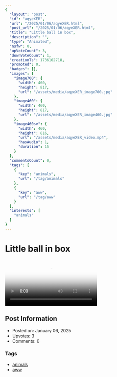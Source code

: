 ```yaml
---
{
  "layout": "post",
  "id": "aqyeXER",
  "url": "/2025/01/06/aqyeXER.html",
  "post_url": "/2025/01/06/aqyeXER.html",
  "title": "Little ball in box",
  "description": "",
  "type": "Animated",
  "nsfw": 0,
  "upVoteCount": 3,
  "downVoteCount": 1,
  "creationTs": 1736162718,
  "promoted": 0,
  "badges": [],
  "images": {
    "image700": {
      "width": 460,
      "height": 817,
      "url": "/assets/media/aqyeXER_image700.jpg"
    },
    "image460": {
      "width": 460,
      "height": 817,
      "url": "/assets/media/aqyeXER_image460.jpg"
    },
    "image460sv": {
      "width": 460,
      "height": 816,
      "url": "/assets/media/aqyeXER_video.mp4",
      "hasAudio": 1,
      "duration": 15
    }
  },
  "commentsCount": 0,
  "tags": [
    {
      "key": "animals",
      "url": "/tag/animals"
    },
    {
      "key": "aww",
      "url": "/tag/aww"
    }
  ],
  "interests": [
    "animals"
  ]
}
---
```


# Little ball in box

<video controls playsinline loop poster="/assets/media/aqyeXER_image460.jpg">
  <source src="/assets/media/aqyeXER_video.mp4" type="video/mp4">
  Your browser does not support the video tag.
</video>

## Post Information

- Posted on: January 06, 2025
- Upvotes: 3
- Comments: 0

### Tags

- [animals](/tag/animals)
- [aww](/tag/aww)
